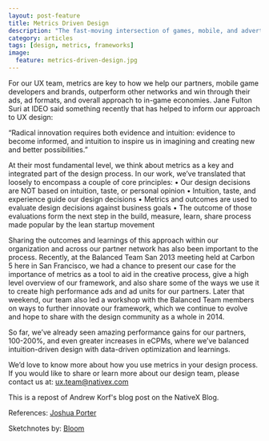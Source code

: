 ```yaml
---
layout: post-feature
title: Metrics Driven Design
description: "The fast-moving intersection of games, mobile, and advertising is where the NativeX UX team lives, works, and designs new ways to help our partners rise above the noise. For that, we depend on a process of Metrics Driven Design."
category: articles
tags: [design, metrics, frameworks]
image:
  feature: metrics-driven-design.jpg
---
```

For our UX team, metrics are key to how we help our partners, mobile game developers and brands, outperform other networks and win through their ads, ad formats, and overall approach to in-game economies. Jane Fulton Suri at IDEO said something recently that has helped to inform our approach to UX design:

“Radical innovation requires both evidence and intuition: evidence to become informed, and intuition to inspire us in imagining and creating new and better possibilities.”

At their most fundamental level, we think about metrics as a key and integrated part of the design process. In our work, we’ve translated that loosely to encompass a couple of core principles:
• Our design decisions are NOT based on intuition, taste, or personal opinion
• Intuition, taste, and experience guide our design decisions
• Metrics and outcomes are used to evaluate design decisions against business goals
• The outcome of those evaluations form the next step in the build, measure, learn, share process made popular by the lean startup movement

Sharing the outcomes and learnings of this approach within our organization and across our partner network has also been important to the process. Recently, at the Balanced Team San 2013 meeting held at Carbon 5 here in San Francisco, we had a chance to present our case for the importance of metrics as a tool to aid in the creative process, give a high level overview of our framework, and also share some of the ways we use it to create high performance ads and ad units for our partners. Later that weekend, our team also led a workshop with the Balanced Team members on ways to further innovate our framework, which we continue to evolve and hope to share with the design community as a whole in 2014.

So far, we’ve already seen amazing performance gains for our partners, 100-200%, and even greater increases in eCPMs, where we’ve balanced intuition-driven design with data-driven optimization and learnings.

We’d love to know more about how you use metrics in your design process.  If you would like to share or learn more about our design team, please contact us at: <a href="mailto:ux.team@nativex.com">ux.team@nativex.com</a>

This is a repost of Andrew Korf's blog post on the NativeX Blog.

References: <a href="http://bokardo.com/">Joshua Porter</a>

Sketchnotes by: <a href="http://bloomready.com">Bloom</a>